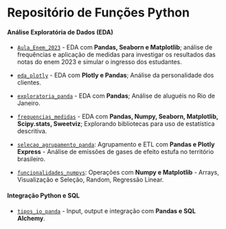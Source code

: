 # Repositório de Funções Python 

#### **Análise Exploratória de Dados (EDA)**


- [`Aula_Enem_2023`](https://github.com/milexias/repositorio-python/blob/main/Aula_Enem_2023.ipynb) - EDA com **Pandas, Seaborn e Matplotlib**; análise de frequências e aplicação de medidas para investigar os resultados das notas do enem 2023 e simular o ingresso dos estudantes. 

- [`eda_plotly`](https://github.com/milexias/repositorio-python/blob/main/eda_plotly.ipynb) - EDA com **Plotly e Pandas**; Análise da personalidade dos clientes.

- [`exploratoria_panda`](https://github.com/milexias/repositorio-python/blob/main/exploratoria_panda.ipynb) - EDA com **Pandas**; Análise de aluguéis no Rio de Janeiro.

- [`frequencias_medidas`](https://github.com/milexias/repositorio-python/blob/main/exploratoria_panda.ipynb) - EDA com **Pandas, Numpy, Seaborn, Matplotlib, Scipy.stats, Sweetviz**; Explorando bibliotecas para uso de estatística descritiva. 

- [`selecao_agrupamento_panda`](https://github.com/milexias/repositorio-python/blob/main/selecao_agrupamento_panda.ipynb): Agrupamento e ETL com **Pandas e Plotly Express** - Análise de emissões de gases de efeito estufa no território brasileiro.

- [`funcionalidades_numpys`](https://github.com/milexias/repositorio-python/blob/main/funcionalidades_numpys.ipynb): Operações com **Numpy e Matplotlib** - Arrays, Visualização e Seleção, Random, Regressão Linear.


#### **Integração Python e SQL**

- [`tipos_io_panda`](https://github.com/milexias/repositorio-python/blob/main/tipos_io_panda.ipynb) - Input, output e integração com **Pandas e SQL Alchemy**.
